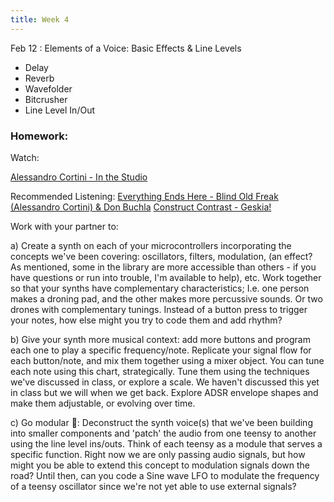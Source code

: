 ```yaml
---
title: Week 4
---
```


Feb 12
: Elements of a Voice: Basic Effects & Line Levels

- Delay
- Reverb
- Wavefolder
- Bitcrusher
- Line Level In/Out

### Homework:

Watch:

[Alessandro Cortini - In the Studio](https://www.youtube.com/watch?v=BUtnzGeXUaQ)

Recommended Listening:
[Everything Ends Here - Blind Old Freak (Alessandro Cortini) & Don Buchla](https://www.youtube.com/watch?v=J89IY3Ss2Mk)
[Construct Contrast - Geskia!](https://www.youtube.com/watch?v=2Dmd-Oi-UU0)

Work with your partner to: 

a) Create a synth on each of your microcontrollers incorporating the concepts we've been covering: oscillators, filters, modulation, (an effect? As mentioned, some in the library are more accessible than others - if you have questions or run into trouble, I'm available to help), etc. Work together so that your synths have complementary characteristics; I.e. one person makes a droning pad, and the other makes more percussive sounds. Or two drones with complementary tunings. Instead of a button press to trigger your notes, how else might you try to code them and add rhythm? 

b) Give your synth more musical context: add more buttons and program each one to play a specific frequency/note. Replicate your signal flow for each button/note, and mix them together using a mixer object. You can tune each note using this chart, strategically. Tune them using the techniques we've discussed in class, or explore a scale. We haven't discussed this yet in class but we will when we get back. Explore ADSR envelope shapes and make them adjustable, or evolving over time. 

c) Go modular 🤘: Deconstruct the synth voice(s) that we've been building into smaller components and 'patch' the audio from one teensy to another using the line level ins/outs. Think of each teensy as a module that serves a specific function. Right now we are only passing audio signals, but how might you be able to extend this concept to modulation signals down the road? Until then, can you code a Sine wave LFO to modulate the frequency of a teensy oscillator since we're not yet able to use external signals? 
